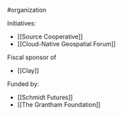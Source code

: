 #organization

Initiatives:
- [[Source Cooperative]]
- [[Cloud-Native Geospatial Forum]]

Fiscal sponsor of
- [[Clay]]

Funded by:
- [[Schmidt Futures]]
- [[The Grantham Foundation]]